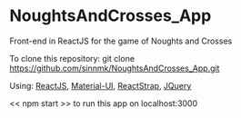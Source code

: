 # NoughtsAndCrosses_App
Front-end in ReactJS for the game of Noughts and Crosses


To clone this repository: git clone https://github.com/sinnmk/NoughtsAndCrosses_App.git


Using: 
[ReactJS](Reactjs.org),
[Material-UI](Material-ui.com),
[ReactStrap](Reactstrap.github.io),
[JQuery](Jquery.com)


<<   npm start   >> to run this app on localhost:3000

